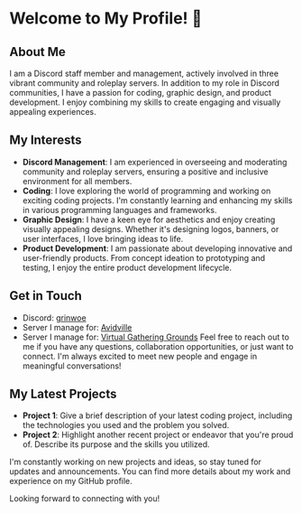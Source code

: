 # Welcome to My Profile! 👋

## About Me
I am a Discord staff member and management, actively involved in three vibrant community and roleplay servers. In addition to my role in Discord communities, I have a passion for coding, graphic design, and product development. I enjoy combining my skills to create engaging and visually appealing experiences.

## My Interests
- **Discord Management**: I am experienced in overseeing and moderating community and roleplay servers, ensuring a positive and inclusive environment for all members.
- **Coding**: I love exploring the world of programming and working on exciting coding projects. I'm constantly learning and enhancing my skills in various programming languages and frameworks.
- **Graphic Design**: I have a keen eye for aesthetics and enjoy creating visually appealing designs. Whether it's designing logos, banners, or user interfaces, I love bringing ideas to life.
- **Product Development**: I am passionate about developing innovative and user-friendly products. From concept ideation to prototyping and testing, I enjoy the entire product development lifecycle.

## Get in Touch
- Discord: [grinwoe](https://discord.com)
- Server I manage for: [Avidville](https://discord.gg/R9qHcNNyYV)
- Server I manage for: [Virtual Gathering Grounds](https://discord.gg/2mqFqRVaSh)
Feel free to reach out to me if you have any questions, collaboration opportunities, or just want to connect. I'm always excited to meet new people and engage in meaningful conversations!

## My Latest Projects
- **Project 1**: Give a brief description of your latest coding project, including the technologies you used and the problem you solved.
- **Project 2**: Highlight another recent project or endeavor that you're proud of. Describe its purpose and the skills you utilized.

I'm constantly working on new projects and ideas, so stay tuned for updates and announcements. You can find more details about my work and experience on my GitHub profile.

Looking forward to connecting with you!


